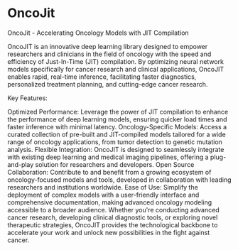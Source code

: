 # OncoJit
OncoJit - Accelerating Oncology Models with JIT Compilation

OncoJIT is an innovative deep learning library designed to empower researchers and clinicians in the field of oncology with the speed and efficiency of Just-In-Time (JIT) compilation. By optimizing neural network models specifically for cancer research and clinical applications, OncoJIT enables rapid, real-time inference, facilitating faster diagnostics, personalized treatment planning, and cutting-edge cancer research.

Key Features:

Optimized Performance: Leverage the power of JIT compilation to enhance the performance of deep learning models, ensuring quicker load times and faster inference with minimal latency.
Oncology-Specific Models: Access a curated collection of pre-built and JIT-compiled models tailored for a wide range of oncology applications, from tumor detection to genetic mutation analysis.
Flexible Integration: OncoJIT is designed to seamlessly integrate with existing deep learning and medical imaging pipelines, offering a plug-and-play solution for researchers and developers.
Open Source Collaboration: Contribute to and benefit from a growing ecosystem of oncology-focused models and tools, developed in collaboration with leading researchers and institutions worldwide.
Ease of Use: Simplify the deployment of complex models with a user-friendly interface and comprehensive documentation, making advanced oncology modeling accessible to a broader audience.
Whether you're conducting advanced cancer research, developing clinical diagnostic tools, or exploring novel therapeutic strategies, OncoJIT provides the technological backbone to accelerate your work and unlock new possibilities in the fight against cancer.
